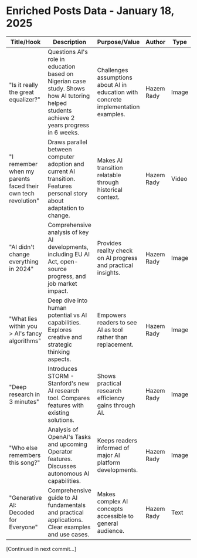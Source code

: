 # Enriched Posts Data - January 18, 2025

| Title/Hook | Description | Purpose/Value | Author | Type | Reactions | Comments | Timestamp |
|------------|-------------|---------------|--------|------|-----------|-----------|------------|
| "Is it really the great equalizer?" | Questions AI's role in education based on Nigerian case study. Shows how AI tutoring helped students achieve 2 years progress in 6 weeks. | Challenges assumptions about AI in education with concrete implementation examples. | Hazem Rady | Image | 11 | 11 | 7/10/1997, 9:47:31 PM |
| "I remember when my parents faced their own tech revolution" | Draws parallel between computer adoption and current AI transition. Features personal story about adaptation to change. | Makes AI transition relatable through historical context. | Hazem Rady | Video | 22 | 10 | 7/10/1997, 8:23:36 PM |
| "AI didn't change everything in 2024" | Comprehensive analysis of key AI developments, including EU AI Act, open-source progress, and job market impact. | Provides reality check on AI progress and practical insights. | Hazem Rady | Image | 30 | 8 | 7/10/1997, 12:39:31 PM |
| "What lies within you > AI's fancy algorithms" | Deep dive into human potential vs AI capabilities. Explores creative and strategic thinking aspects. | Empowers readers to see AI as tool rather than replacement. | Hazem Rady | Image | 23 | 18 | 7/10/1997, 6:43:33 AM |
| "Deep research in 3 minutes" | Introduces STORM - Stanford's new AI research tool. Compares features with existing solutions. | Shows practical research efficiency gains through AI. | Hazem Rady | Image | 7 | 4 | 7/9/1997, 5:23:00 PM |
| "Who else remembers this song?" | Analysis of OpenAI's Tasks and upcoming Operator features. Discusses autonomous AI capabilities. | Keeps readers informed of major AI platform developments. | Hazem Rady | Image | 14 | 1 | 7/9/1997, 5:22:55 PM |
| "Generative AI: Decoded for Everyone" | Comprehensive guide to AI fundamentals and practical applications. Clear examples and use cases. | Makes complex AI concepts accessible to general audience. | Hazem Rady | Text | 29 | 8 | 7/9/1997, 2:14:08 PM |

[Continued in next commit...]